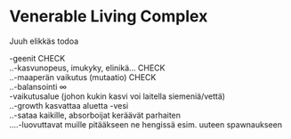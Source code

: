 Venerable Living Complex
=====
Juuh elikkäs todoa

-geenit CHECK  
..-kasvunopeus, imukyky, elinikä... CHECK  
..-maaperän vaikutus (mutaatio)  CHECK  
..-balansointi ∞  
-vaikutusalue (johon kukin kasvi voi laitella siemeniä/vettä)  
..-growth kasvattaa aluetta
-vesi  
..-sataa kaikille, absorboijat keräävät parhaiten  
....-luovuttavat muille pitääkseen ne hengissä esim. uuteen spawnaukseen  
